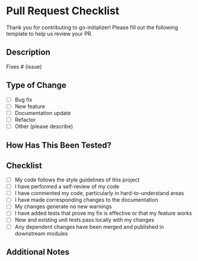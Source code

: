 # Pull Request Checklist

Thank you for contributing to go-initializer! Please fill out the following template to help us review your PR.

## Description

<!-- Please include a summary of the change and which issue is fixed. Also include relevant motivation and context. -->

Fixes # (issue)

## Type of Change

- [ ] Bug fix
- [ ] New feature
- [ ] Documentation update
- [ ] Refactor
- [ ] Other (please describe)

## How Has This Been Tested?

<!-- Please describe the tests that you ran to verify your changes. Provide instructions so we can reproduce. -->

## Checklist

- [ ] My code follows the style guidelines of this project
- [ ] I have performed a self-review of my code
- [ ] I have commented my code, particularly in hard-to-understand areas
- [ ] I have made corresponding changes to the documentation
- [ ] My changes generate no new warnings
- [ ] I have added tests that prove my fix is effective or that my feature works
- [ ] New and existing unit tests pass locally with my changes
- [ ] Any dependent changes have been merged and published in downstream modules

## Additional Notes

<!-- Add any other context or screenshots about the pull request here. -->
